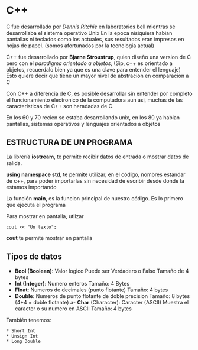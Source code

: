 # C++ 

C fue desarrollado por _Dennis Ritchie_ en laboratorios bell mientras se desarrollaba el sistema operativo Unix
En la epoca nisiquiera habian pantallas ni teclados como los actuales, sus resultados eran impresos en hojas de papel.
(somos afortunados por la tecnologia actual)

C++ fue desarrollado por __Bjarne Stroustrup__, quien diseño una version de C pero con el _paradigma orientado a objetos_,
(Sip, c++ es orientado a objetos, recuerdalo bien ya que es una clave para entender el lenguaje)
Esto quiere decir que tiene un mayor nivel de abstracion en comparacion a C

Con C++ a diferencia de C, es posible desarrollar sin entender por completo el funcionamiento electronico de la computadora
aun asi, muchas de las caracteristicas de C++ son heradadas de C.

En los 60 y 70 recien se estaba desarrollando unix, en los 80 ya habian pantallas, sistemas operativos y lenguajes orientados a objetos

## ESTRUCTURA DE UN PROGRAMA

La librería **iostream**, te permite recibir datos de entrada o mostrar datos de salida.

**using namespace std**, te permite utilizar, en el código, nombres estandar de c++, para poder importarlas sin necesidad de escribir desde donde la estamos importando

La función **main**, es la funcion principal de nuestro código. Es lo primero que ejecuta el programa

Para mostrar en pantalla, utilzar 
    
    cout << "Un texto";

__cout__ te permite mostrar en pantalla

## Tipos de datos

- __Bool (Boolean)__:
    Valor logico
    Puede ser Verdadero o Falso
    Tamaño de 4 bytes
- __Int (Integer)__:
    Numero enteros
    Tamaño: 4 Bytes
- __Float__:
    Numeros de decimales (punto flotante)
    Tamaño: 4 bytes
- __Double__:
    Numeros de punto flotante de doble precision
    Tamaño: 8 bytes (4+4 = doble flotante)
a- __Char__ (Character):
    Caracter (ASCII)
    Muestra el caracter o su numero en ASCII
    Tamaño: 4 bytes
    

También tenemos:

    * Short Int
    * Unsign Int
    * Long Double
